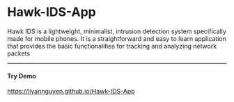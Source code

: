 # Hawk-IDS-App
Hawk IDS is a lightweight, minimalist, intrusion detection system specifically made for mobile phones. It is a straightforward and easy to learn application that provides the basic functionalities for tracking and analyzing network packets

---
#### Try Demo
https://liyannguyen.github.io/Hawk-IDS-App
